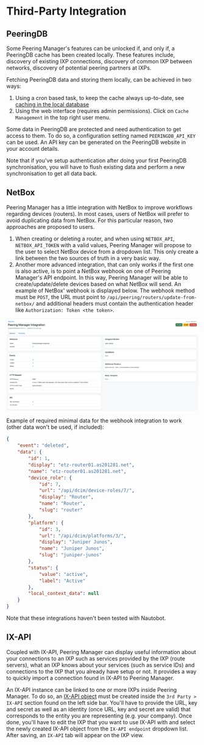 # Third-Party Integration

## PeeringDB

Some Peering Manager's features can be unlocked if, and only if, a PeeringDB
cache has been created locally. These features include, discovery of existing
IXP connections, discovery of common IXP between networks, discovery of
potential peering partners at IXPs.

Fetching PeeringDB data and storing them locally, can be achieved in two ways:

1. Using a cron based task, to keep the cache always up-to-date, see
   [caching in the local database](setup/8-scheduled-tasks.md)
2. Using the web interface (requires admin permissions). Click on
   `Cache Management` in the top right user menu.

Some data in PeeringDB are protected and need authentication to get access to
them. To do so, a configuration setting named `PEERINGDB_API_KEY` can be used.
An API key can be generated on the PeeringDB website in your account details.

Note that if you've setup authentication after doing your first PeeringDB
synchronisation, you will have to flush existing data and perform a new
synchronisation to get all data back.

## NetBox

Peering Manager has a little integration with NetBox to improve workflows
regarding devices (routers). In most cases, users of NetBox will prefer to
avoid duplicating data from NetBox. For this particular reason, two approaches
are proposed to users.

1. When creating or deleting a router, and when using `NETBOX_API`,
   `NETBOX_API_TOKEN` with a valid values, Peering Manager will propose to the
   user to select NetBox device from a dropdown list. This only create a link
   between the two sources of truth in a very basic way.
2. Another more advanced integration, that can only works if the first one is
   also active, is to point a NetBox webhook on one of Peering Manager's API
   endpoint. In this way, Peering Manager will be able to create/update/delete
   devices based on what NetBox will send. An example of NetBox' webhook is
   displayed below. The webhook method must be `POST`, the URL must point to
   `/api/peering/routers/update-from-netbox/` and additional headers must
   contain the authentication header like `Authorization: Token <the token>`.

![NetBox Webhook](media/third-party/netbox-devices-webhook.png "NetBox Webhook")

Example of required minimal data for the webhook integration to work (other
data won't be used, if included):

```json
{
    "event": "deleted",
    "data": {
        "id": 1,
        "display": "etz-router01.as201281.net",
        "name": "etz-router01.as201281.net",
        "device_role": {
            "id": 7,
            "url": "/api/dcim/device-roles/7/",
            "display": "Router",
            "name": "Router",
            "slug": "router"
        },
        "platform": {
            "id": 3,
            "url": "/api/dcim/platforms/3/",
            "display": "Juniper Junos",
            "name": "Juniper Junos",
            "slug": "juniper-junos"
        },
        "status": {
            "value": "active",
            "label": "Active"
        },
        "local_context_data": null
    }
}
```

Note that these integrations haven't been tested with Nautobot.

## IX-API

Coupled with IX-API, Peering Manager can display useful information about your
connections to an IXP such as services provided by the IXP (route servers),
what an IXP knows about your services (such as service IDs) and connections to
the IXP that you already have setup or not. It provides a way to quickly
import a connection found in IX-API to Peering Manager.

An IX-API instance can be linked to one or more IXPs inside Peering Manager.
To do so, an [IX-API object](models/extras/ixapi.md) must be created inside
the `3rd Party > IX-API` section found on the left side bar. You'll have to
provide the URL, key and secret as well as an identity (once URL, key and
secret are valid) that corresponds to the entity you are representing (e.g.
your company). Once done, you'll have to edit the IXP that you want to use
IX-API with and select the newly created IX-API object from the
`IX-API endpoint` dropdown list. After saving, an `IX-API` tab will appear on
the IXP view.
